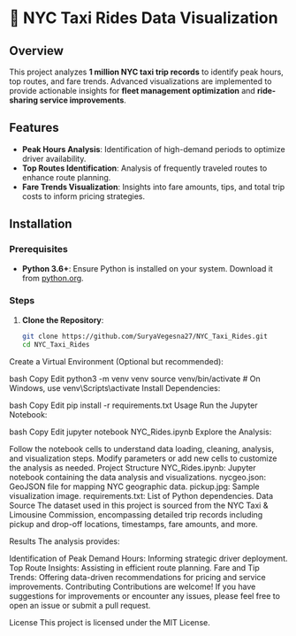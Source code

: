 # 🚖 NYC Taxi Rides Data Visualization

## Overview

This project analyzes **1 million NYC taxi trip records** to identify peak hours, top routes, and fare trends. Advanced visualizations are implemented to provide actionable insights for **fleet management optimization** and **ride-sharing service improvements**.

## Features

- **Peak Hours Analysis**: Identification of high-demand periods to optimize driver availability.
- **Top Routes Identification**: Analysis of frequently traveled routes to enhance route planning.
- **Fare Trends Visualization**: Insights into fare amounts, tips, and total trip costs to inform pricing strategies.

## Installation

### Prerequisites

- **Python 3.6+**: Ensure Python is installed on your system. Download it from [python.org](https://www.python.org/).

### Steps

1. **Clone the Repository**:
   ```bash
   git clone https://github.com/SuryaVegesna27/NYC_Taxi_Rides.git
   cd NYC_Taxi_Rides
Create a Virtual Environment (Optional but recommended):

bash
Copy
Edit
python3 -m venv venv
source venv/bin/activate  # On Windows, use venv\Scripts\activate
Install Dependencies:

bash
Copy
Edit
pip install -r requirements.txt
Usage
Run the Jupyter Notebook:

bash
Copy
Edit
jupyter notebook NYC_Rides.ipynb
Explore the Analysis:

Follow the notebook cells to understand data loading, cleaning, analysis, and visualization steps.
Modify parameters or add new cells to customize the analysis as needed.
Project Structure
NYC_Rides.ipynb: Jupyter notebook containing the data analysis and visualizations.
nycgeo.json: GeoJSON file for mapping NYC geographic data.
pickup.jpg: Sample visualization image.
requirements.txt: List of Python dependencies.
Data Source
The dataset used in this project is sourced from the NYC Taxi & Limousine Commission, encompassing detailed trip records including pickup and drop-off locations, timestamps, fare amounts, and more.

Results
The analysis provides:

Identification of Peak Demand Hours: Informing strategic driver deployment.
Top Route Insights: Assisting in efficient route planning.
Fare and Tip Trends: Offering data-driven recommendations for pricing and service improvements.
Contributing
Contributions are welcome! If you have suggestions for improvements or encounter any issues, please feel free to open an issue or submit a pull request.

License
This project is licensed under the MIT License.


